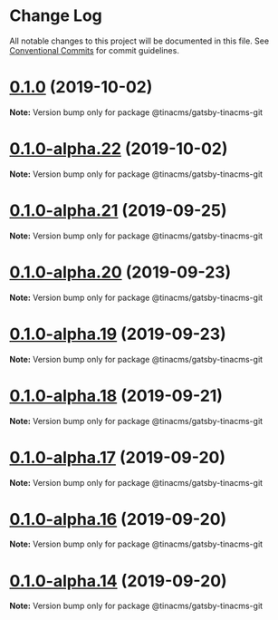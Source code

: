 # Change Log

All notable changes to this project will be documented in this file.
See [Conventional Commits](https://conventionalcommits.org) for commit guidelines.

# [0.1.0](https://github.com/tinacms/tinacms/compare/@tinacms/gatsby-tinacms-git@0.1.0-alpha.22...@tinacms/gatsby-tinacms-git@0.1.0) (2019-10-02)

**Note:** Version bump only for package @tinacms/gatsby-tinacms-git





# [0.1.0-alpha.22](https://github.com/tinacms/tinacms/compare/@tinacms/gatsby-tinacms-git@0.1.0-alpha.21...@tinacms/gatsby-tinacms-git@0.1.0-alpha.22) (2019-10-02)

**Note:** Version bump only for package @tinacms/gatsby-tinacms-git





# [0.1.0-alpha.21](https://github.com/tinacms/tinacms/compare/@tinacms/gatsby-tinacms-git@0.1.0-alpha.20...@tinacms/gatsby-tinacms-git@0.1.0-alpha.21) (2019-09-25)

**Note:** Version bump only for package @tinacms/gatsby-tinacms-git





# [0.1.0-alpha.20](https://github.com/tinacms/tinacms/compare/@tinacms/gatsby-tinacms-git@0.1.0-alpha.19...@tinacms/gatsby-tinacms-git@0.1.0-alpha.20) (2019-09-23)

**Note:** Version bump only for package @tinacms/gatsby-tinacms-git





# [0.1.0-alpha.19](https://github.com/tinacms/tinacms/compare/@tinacms/gatsby-tinacms-git@0.1.0-alpha.18...@tinacms/gatsby-tinacms-git@0.1.0-alpha.19) (2019-09-23)

**Note:** Version bump only for package @tinacms/gatsby-tinacms-git





# [0.1.0-alpha.18](https://github.com/tinacms/tinacms/compare/@tinacms/gatsby-tinacms-git@0.1.0-alpha.17...@tinacms/gatsby-tinacms-git@0.1.0-alpha.18) (2019-09-21)

**Note:** Version bump only for package @tinacms/gatsby-tinacms-git





# [0.1.0-alpha.17](https://github.com/tinacms/tinacms/compare/@tinacms/gatsby-tinacms-git@0.1.0-alpha.16...@tinacms/gatsby-tinacms-git@0.1.0-alpha.17) (2019-09-20)

**Note:** Version bump only for package @tinacms/gatsby-tinacms-git





# [0.1.0-alpha.16](https://github.com/tinacms/tinacms/compare/@tinacms/gatsby-tinacms-git@0.1.0-alpha.13...@tinacms/gatsby-tinacms-git@0.1.0-alpha.16) (2019-09-20)

**Note:** Version bump only for package @tinacms/gatsby-tinacms-git





# [0.1.0-alpha.14](https://github.com/tinacms/tinacms/compare/@tinacms/gatsby-tinacms-git@0.1.0-alpha.13...@tinacms/gatsby-tinacms-git@0.1.0-alpha.14) (2019-09-20)

**Note:** Version bump only for package @tinacms/gatsby-tinacms-git
